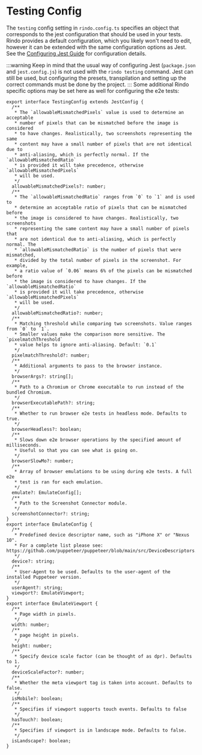 # Testing Config

The `testing` config setting in `rindo.config.ts` specifies an object that corresponds to the jest configuration that should be used in your tests. Rindo provides a default configuration, which you likely won't need to edit, however it can be extended with the same configuration options as Jest. See the [Configuring Jest Guide](https://jestjs.io/docs/en/configuration.html) for configuration details.

:::warning
Keep in mind that the usual way of configuring Jest (`package.json` and `jest.config.js`) is not used with the `rindo testing` command. Jest can still be used, but configuring the presets, transpilation and setting up the correct commands must be done by the project.
:::
Some additional Rindo specific options may be set here as well for configuring the e2e tests:

```tsx
export interface TestingConfig extends JestConfig {
  /**
   * The `allowableMismatchedPixels` value is used to determine an acceptable
   * number of pixels that can be mismatched before the image is considered
   * to have changes. Realistically, two screenshots representing the same
   * content may have a small number of pixels that are not identical due to
   * anti-aliasing, which is perfectly normal. If the `allowableMismatchedRatio`
   * is provided it will take precedence, otherwise `allowableMismatchedPixels`
   * will be used.
   */
  allowableMismatchedPixels?: number;
  /**
   * The `allowableMismatchedRatio` ranges from `0` to `1` and is used to
   * determine an acceptable ratio of pixels that can be mismatched before
   * the image is considered to have changes. Realistically, two screenshots
   * representing the same content may have a small number of pixels that
   * are not identical due to anti-aliasing, which is perfectly normal. The
   * `allowableMismatchedRatio` is the number of pixels that were mismatched,
   * divided by the total number of pixels in the screenshot. For example,
   * a ratio value of `0.06` means 6% of the pixels can be mismatched before
   * the image is considered to have changes. If the `allowableMismatchedRatio`
   * is provided it will take precedence, otherwise `allowableMismatchedPixels`
   * will be used.
   */
  allowableMismatchedRatio?: number;
  /**
   * Matching threshold while comparing two screenshots. Value ranges from `0` to `1`.
   * Smaller values make the comparison more sensitive. The `pixelmatchThreshold`
   * value helps to ignore anti-aliasing. Default: `0.1`
   */
  pixelmatchThreshold?: number;
  /**
   * Additional arguments to pass to the browser instance.
   */
  browserArgs?: string[];
  /**
   * Path to a Chromium or Chrome executable to run instead of the bundled Chromium.
   */
  browserExecutablePath?: string;
  /**
   * Whether to run browser e2e tests in headless mode. Defaults to true.
   */
  browserHeadless?: boolean;
  /**
   * Slows down e2e browser operations by the specified amount of milliseconds.
   * Useful so that you can see what is going on.
   */
  browserSlowMo?: number;
  /**
   * Array of browser emulations to be using during e2e tests. A full e2e
   * test is ran for each emulation.
   */
  emulate?: EmulateConfig[];
  /**
   * Path to the Screenshot Connector module.
   */
  screenshotConnector?: string;
}
export interface EmulateConfig {
  /**
   * Predefined device descriptor name, such as "iPhone X" or "Nexus 10".
   * For a complete list please see: https://github.com/puppeteer/puppeteer/blob/main/src/DeviceDescriptors.ts
   */
  device?: string;
  /**
   * User-Agent to be used. Defaults to the user-agent of the installed Puppeteer version.
   */
  userAgent?: string;
  viewport?: EmulateViewport;
}
export interface EmulateViewport {
  /**
   * Page width in pixels.
   */
  width: number;
  /**
   * page height in pixels.
   */
  height: number;
  /**
   * Specify device scale factor (can be thought of as dpr). Defaults to 1.
   */
  deviceScaleFactor?: number;
  /**
   * Whether the meta viewport tag is taken into account. Defaults to false.
   */
  isMobile?: boolean;
  /**
   * Specifies if viewport supports touch events. Defaults to false
   */
  hasTouch?: boolean;
  /**
   * Specifies if viewport is in landscape mode. Defaults to false.
   */
  isLandscape?: boolean;
}
```
